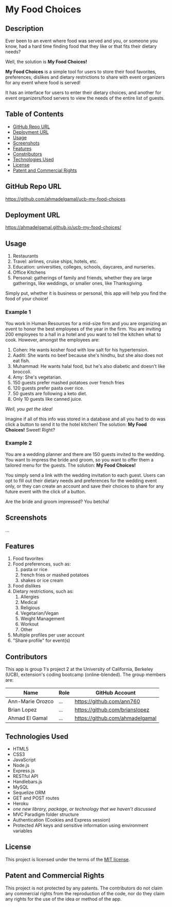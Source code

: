 # My Food Choices

## Description

Ever been to an event where food was served and you, or someone you know, had a hard time finding food that they like or that fits their dietary needs?

Well, the solution is **My Food Choices!**

**My Food Choices** is a simple tool for users to store their food favorites, preferences, dislikes and dietary restrictions to share with event organizers for any event where food is served!

It has an interface for users to enter their dietary choices, and another for event organizers/food servers to view the needs of the entire list of guests.

## Table of Contents

- [GitHub Repo URL](#GitHub-Repo-URL)
- [Deployment URL](#Deployment-URL)
- [Usage](#Usage)
- [Screenshots](#Screenshots)
- [Features](#Features)
- [Constributors](#Contributors)
- [Technologies Used](#Technologies-Used)
- [License](#License)
- [Patent and Commercial Rights](#Patent-and-Commercial-Rights)

## GitHub Repo URL

https://github.com/ahmadelgamal/ucb-my-food-choices

## Deployment URL

https://ahmadelgamal.github.io/ucb-my-food-choices/

## Usage

1. Restaurants
1. Travel: airlines, cruise ships, hotels, etc.
1. Education: universities, colleges, schools, daycares, and nurseries.
1. Office Kitchens
1. Personal: gatherings of family and friends, whether they are large gatherings, like weddings, or smaller ones, like Thanksgiving.

Simply put, whether it is business or personal, this app will help you find the food of your choice!

### Example 1

You work in Human Resources for a mid-size firm and you are organizing an event to honor the best employees of the year in the firm. You are inviting 200 employees to a hall in a hotel and you want to tell the kitchen what to cook. However, amongst the employees are:

1. Cohen: He wants kosher food with low salt for his hypertension.
1. Aaditi: She wants no beef because she's hindhu, but she also does not eat fish.
1. Muhammad: He wants halal food, but he's also diabetic and doesn't like broccoli.
1. Amy: She's vegetarian.
1. 150 guests prefer mashed potatoes over french fries
1. 120 guests prefer pasta over rice.
1. 50 guests are following a keto diet.
1. Only 10 guests like canned juice.

_Well, you get the idea!_

Imagine if all of this info was stored in a database and all you had to do was click a button to send it to the hotel kitchen! The solution: **My Food Choices!** Sweet! Right?

### Example 2

You are a wedding planner and there are 150 guests invited to the wedding. You want to impress the bride and groom, so you want to offer them a tailored menu for the guests. The solution: **My Food Choices!**

You simply send a link with the wedding invitation to each guest. Users can opt to fill out their dietary needs and preferences for the wedding event only, or they can create an account and save their choices to share for any future event with the click of a button.

Are the bride and groom impressed? You betcha!

## Screenshots

...

## Features

1. Food favorites
1. Food preferences, such as:
   1. pasta or rice
   1. french fries or mashed potatoes
   1. shakes or ice cream
1. Food dislikes
1. Dietary restrictions, such as:
   1. Allergies
   1. Medical
   1. Religious
   1. Vegetarian/Vegan
   1. Weight Management
   1. Workout
   1. Other
1. Multiple profiles per user account
1. "Share profile" for event(s)

## Contributors

This app is group 1's project 2 at the University of California, Berkeley (UCB), extension's coding bootcamp (online-blended). The group members are:

| Name             | Role | GitHub Account                  |
| ---------------- | ---- | ------------------------------- |
| Ann-Marie Orozco | ...  | https://github.com/ann760       |
| Brian Lopez      | ...  | https://github.com/brianslopez  |
| Ahmad El Gamal   | ...  | https://github.com/ahmadelgamal |

## Technologies Used

- HTML5
- CSS3
- JavaScript
- Node.js
- Express.js
- RESTful API
- Handlebars.js
- MySQL
- Sequelize ORM
- GET and POST routes
- Heroku
- _one new library, package, or technology that we haven’t discussed_
- MVC Paradigm folder structure
- Authentication (Cookies and Express session)
- Protected API keys and sensitive information using environment variables

## License

This project is licensed under the terms of the [MIT license](LICENSE).

## Patent and Commercial Rights

This project is not protected by any patents. The contributors do not claim any commercial rights from the reproduction of the code, nor do they claim any rights for the use of the idea or method of the app.
